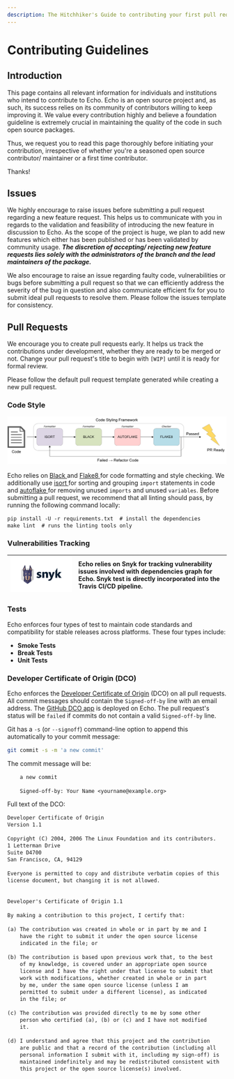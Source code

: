 ```yaml
---
description: The Hitchhiker's Guide to contributing your first pull request to Echo!
---
```


# Contributing Guidelines

## Introduction

This page contains all relevant information for individuals and institutions who intend to contribute to Echo. Echo is an open source project and, as such, its success relies on its community of contributors willing to keep improving it. We value every contribution highly and believe a foundation guideline is extremely crucial in maintaining the quality of the code in such open source packages. 

Thus, we request you to read this page thoroughly before initiating your contribution, irrespective of whether you're a seasoned open source contributor/ maintainer or a first time contributor. 

Thanks! 

## Issues

We highly encourage to raise issues before submitting a pull request regarding a new feature request. This helps us to communicate with you in regards to the validation and feasibility of introducing the new feature in discussion to Echo. As the scope of the project is huge, we plan to add new features which either has been published or has been validated by community usage. _**The discretion of accepting/ rejecting new feature requests lies solely with the administrators of the branch and the lead maintainers of the package.**_ 

We also encourage to raise an issue regarding faulty code, vulnerabilities or bugs before submitting a pull request so that we can efficiently address the severity of the bug in question and also communicate efficient fix for you to submit ideal pull requests to resolve them. Please follow the issues template for consistency. 

## Pull Requests

We encourage you to create pull requests early. It helps us track the contributions under development, whether they are ready to be merged or not. Change your pull request's title to begin with `[WIP]` until it is ready for formal review.

Please follow the default pull request template generated while creating a new pull request.

### Code Style

![](.gitbook/assets/style.png)

Echo relies on [Black ](https://github.com/psf/black)and [Flake8 ](https://github.com/PyCQA/flake8)for code formatting and style checking. We additionally use [isort ](https://pycqa.github.io/isort/)for sorting and grouping `import` statements in code and [autoflake ](https://github.com/myint/autoflake)for removing unused `imports` and unused `variables`. Before submitting a pull request, we recommend that all linting should pass, by running the following command locally:

```text
pip install -U -r requirements.txt  # install the dependencies
make lint  # runs the linting tools only
```

### Vulnerabilities Tracking

| ![](.gitbook/assets/logo-black.png)  | Echo relies on Snyk for tracking vulnerability issues involved with dependencies graph for Echo. Snyk test is directly incorporated into the Travis CI/CD pipeline.    |
| :---: | :--- |


### Tests

Echo enforces four types of test to maintain code standards and compatibility for stable releases across platforms. These four types include:

* **Smoke Tests**
* **Break Tests**
* **Unit Tests**

### Developer Certificate of Origin \(DCO\)

Echo enforces the [Developer Certificate of Origin](https://developercertificate.org/) \(DCO\) on all pull requests. All commit messages should contain the `Signed-off-by` line with an email address. The [GitHub DCO app](https://github.com/apps/dco) is deployed on Echo. The pull request's status will be `failed` if commits do not contain a valid `Signed-off-by` line.

Git has a `-s` \(or `--signoff`\) command-line option to append this automatically to your commit message:

```bash
git commit -s -m 'a new commit'
```

The commit message will be:

```text
    a new commit

    Signed-off-by: Your Name <yourname@example.org>
```

Full text of the DCO:

```text
Developer Certificate of Origin
Version 1.1

Copyright (C) 2004, 2006 The Linux Foundation and its contributors.
1 Letterman Drive
Suite D4700
San Francisco, CA, 94129

Everyone is permitted to copy and distribute verbatim copies of this
license document, but changing it is not allowed.


Developer's Certificate of Origin 1.1

By making a contribution to this project, I certify that:

(a) The contribution was created in whole or in part by me and I
    have the right to submit it under the open source license
    indicated in the file; or

(b) The contribution is based upon previous work that, to the best
    of my knowledge, is covered under an appropriate open source
    license and I have the right under that license to submit that
    work with modifications, whether created in whole or in part
    by me, under the same open source license (unless I am
    permitted to submit under a different license), as indicated
    in the file; or

(c) The contribution was provided directly to me by some other
    person who certified (a), (b) or (c) and I have not modified
    it.

(d) I understand and agree that this project and the contribution
    are public and that a record of the contribution (including all
    personal information I submit with it, including my sign-off) is
    maintained indefinitely and may be redistributed consistent with
    this project or the open source license(s) involved.
```

